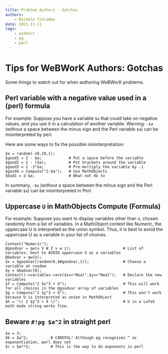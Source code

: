 ```yaml
---
title: Problem Authors - Gotchas
authors:
    - Michèle Titcombe
date: 2021-11-11
tags:
    - authors
    - pg
    - perl
---
```


# Tips for WeBWorK Authors: Gotchas

Some things to watch out for when authoring WeBWorK problems.

## Perl variable with a negative value used in a (perl) formula

For example:  Suppose you have a variable `$a` that could take on negative values,
and you use it in a calculation of another variable.
Warning: `-$a` (without a space between the minus sign and the Perl variable `$a`) can be misinterpreted by perl.

Here are some ways to fix the possible misinterpretation:  

```pg
$a = random(-10,10,1);  
$good1 = 2 - $a;            # Put a space before the variable  
$good2 = 2 - ($a);          # Put brackets around the variable  
$good3 = 2 -1*$a;           # Pre-multiply the variable by -1  
$good4 = Compute("2-$a");   # Use MathObjects  
$bad1 = 2-$a;               # What not do to
```

In summary, `-$a` (without a space between the minus sign and the Perl variable `$a`) can be misinterpreted in Perl.

## Uppercase `U` in MathObjects Compute (Formula)

For example: Suppose you want to display variables other than x, chosen randomly from a list of variables. In a MathObject context like Numeric, the uppercase U is interpreted as the union symbol. Thus, it is best to avoid the uppercase U as a variable in your list of choices.

```pg
Context("Numeric");
@goodvar = qw(u V W Z v w z);                       # List of variables: best to AVOID uppercase U as a variables
@badvar = qw(U);
$x = $goodvar[random(0,$#goodvar,1)];               # Choose a variable at random
$y = $badvar[0];
Context()->variables->are($x=>"Real",$y=>"Real");   # Declare the new variables 
$f = Compute("2 $x^3 + 4");                         # This will work for all choices in the @goodvar array of variables
$g = Compute("2 $y^3 + 4");                         # This won't work because U is interpreted as union in MathObject
$h = "\( 2 $y^3 + 4 \)";                            # U in a LaTeX math mode string works fine.
```

## Beware `#!pg $a^2` in straight perl

```pg
$a = 3;
$b = $a^2;          # CAREFUL! Although pg recognizes ^ as exponentiation, perl does not
$c = $a**2;         # This is the way to do exponents in perl
```
